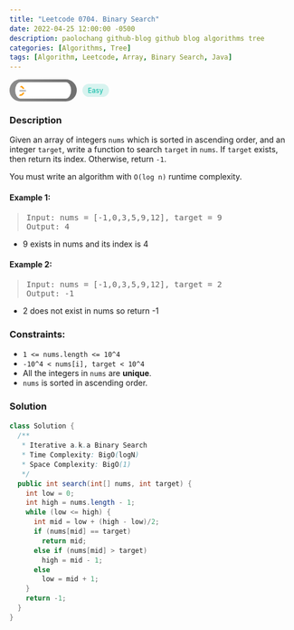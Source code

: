 ```yaml
---
title: "Leetcode 0704. Binary Search"
date: 2022-04-25 12:00:00 -0500
description: paolochang github-blog github blog algorithms tree
categories: [Algorithms, Tree]
tags: [Algorithm, Leetcode, Array, Binary Search, Java]
---
```


<style type='text/css'>
blockquote {
  margin-left: 14px;
}
img {
  left: 0 !important;
  transform: none !important;
  -webkit-transform: none !important;
}
[class*="summary"] {
  display: none;
}
[class*="header"] {
  display: flex;
  flex-direction: row;
  align-items: center;
  gap: 10px;
}
[class*="leet_logo"] {
  height: 29px;
  padding: 5px 10px;
  border-radius: 21px;
  background-color: #f7f7f7;
  background: linear-gradient(90deg, rgba(80,80,80,0.65) 0%, rgba(36,36,36,0.65) 100%);
}
[class*="easy"] {
  color: #00B8A3;
  font-size: 12px;
  padding: 4px 10px;
  border-radius: 21px;
  background-color: rgba(0, 184, 163, 0.15);
}
[class*="medium"] {
  color: #FFC01E;
  font-size: 12px;
  padding: 4px 10px;
  border-radius: 21px;
  background-color: #FFC01E26;
}
</style>

<div class=summary>
  Given an array of integers `nums` which is sorted in ascending order, and an integer `target`, write a function to search `target` in `nums`. If `target` exists, then return its index. Otherwise, return `-1`.
  
  You must write an algorithm with `O(log n)` runtime complexity.
</div>

<div id=header class=header>
  <img class=leet_logo src="/assets/img/leetcode_logo.png" />
  <span class=easy>Easy</span>
</div>

### Description

Given an array of integers `nums` which is sorted in ascending order, and an integer `target`, write a function to search `target` in `nums`. If `target` exists, then return its index. Otherwise, return `-1`.

You must write an algorithm with `O(log n)` runtime complexity.

#### Example 1:

> <pre>
> Input: nums = [-1,0,3,5,9,12], target = 9
> Output: 4
> </pre>

- 9 exists in nums and its index is 4

#### Example 2:

> <pre>
> Input: nums = [-1,0,3,5,9,12], target = 2
> Output: -1
> </pre>

- 2 does not exist in nums so return -1

### Constraints:

- `1 <= nums.length <= 10^4`
- `-10^4 < nums[i], target < 10^4`
- All the integers in `nums` are **unique**.
- `nums` is sorted in ascending order.

### Solution

```java
class Solution {
  /**
   * Iterative a.k.a Binary Search
   * Time Complexity: BigO(logN)
   * Space Complexity: BigO(1)
   */
  public int search(int[] nums, int target) {
    int low = 0;
    int high = nums.length - 1;
    while (low <= high) {
      int mid = low + (high - low)/2;
      if (nums[mid] == target)
        return mid;
      else if (nums[mid] > target)
        high = mid - 1;
      else
        low = mid + 1;
    }
    return -1;
  }
}
```

<script>
  const anchor = document.getElementById("header").querySelector("a");
  anchor.classList.remove("popup");
  anchor.style.cursor = "pointer";
  anchor.setAttribute("target", "_black");
  anchor.setAttribute("href", "https://leetcode.com/problems/binary-search/");
</script>
